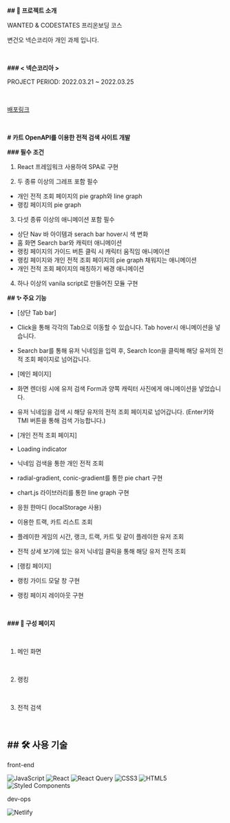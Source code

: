 # 

**## 📑 프로젝트 소개**

WANTED & CODESTATES 프리온보딩 코스

변건오 넥슨코리아 개인 과제 입니다.

<br>

**### < 넥슨코리아 >**

PROJECT PERIOD: 2022.03.21 ~ 2022.03.25

<br>

[배포링크](wanted-codestates-project-9-guno517.netlify.app)

<br>

**# 카트 OpenAPI를 이용한 전적 검색 사이트 개발**

**### 필수 조건**

1. React 프레임워크 사용하여 SPA로 구현

2. 두 종류 이상의 그레프 포함 필수

- 개인 전적 조회 페이지의 pie graph와 line graph
- 랭킹 페이지의 pie graph

3. 다섯 종류 이상의 애니메이션 포함 필수

- 상단 Nav 바 아이템과 serach bar hover시 색 변화
- 홈 화면 Search bar와 캐릭터 애니메이션
- 랭킹 페이지의 가이드 버튼 클릭 시 캐릭터 움직임 애니메이션
- 랭킹 페이지와 개인 전적 조회 페이지의 pie graph 채워지는 애니메이션
- 개인 전적 조회 페이지의 매칭하기 배경 애니메이션

4. 하나 이상의 vanila script로 만들어진 모듈 구현

**## ✨ 주요 기능**

- [상단 Tab bar]

- Click을 통해 각각의 Tab으로 이동할 수 있습니다. Tab hover시 애니메이션을 넣습니다.

- Search bar를 통해 유저 닉네임을 입력 후, Search Icon을 클릭해 해당 유저의 전적 조회 페이지로 넘어갑니다.

- [메인 페이지]

- 화면 렌더링 시에 유저 검색 Form과 양쪽 캐릭터 사진에게 애니메이션을 넣었습니다.

- 유저 닉네임을 검색 시 해당 유저의 전적 조회 페이지로 넘어갑니다. (Enter키와 TMI 버튼을 통해 검색 가능합니다.)

- [개인 전적 조회 페이지]

- Loading indicator

- 닉네임 검색을 통한 개인 전적 조회

- radial-gradient, conic-gradient를 통한 pie chart 구현

- chart.js 라이브러리를 통한 line graph 구현

- 응원 한마디 (localStorage 사용)

- 이용한 트랙, 카트 리스트 조회

- 플레이한 게임의 시간, 랭크, 트랙, 카트 및 같이 플레이한 유저 조회

- 전적 상세 보기에 있는 유저 닉네임 클릭을 통해 해당 유저 전적 조회

- [랭킹 페이지]

- 랭킹 가이드 모달 창 구현

- 랭킹 페이지 레이아웃 구현

<br>

**### 🧔 구성 페이지**

<br>

1. 메인 화면

<br>

2. 랭킹

<br>

3. 전적 검색

<br>

**## 🛠 사용 기술**
---
front-end

![JavaScript](https://img.shields.io/badge/javascript-%23323330.svg?style=for-the-badge&logo=javascript&logoColor=%23F7DF1E)
![React](https://img.shields.io/badge/react-%2320232a.svg?style=for-the-badge&logo=react&logoColor=%2361DAFB)
![React Query](https://img.shields.io/badge/-React%20Query-FF4154?style=for-the-badge&logo=react%20query&logoColor=white)
![CSS3](https://img.shields.io/badge/css3-%231572B6.svg?style=for-the-badge&logo=css3&logoColor=white)
![HTML5](https://img.shields.io/badge/html5-%23E34F26.svg?style=for-the-badge&logo=html5&logoColor=white)
![Styled Components](https://img.shields.io/badge/styled--components-DB7093?style=for-the-badge&logo=styled-components&logoColor=white)

dev-ops

![Netlify](https://img.shields.io/badge/netlify-%23000000.svg?style=for-the-badge&logo=netlify&logoColor=#00C7B7)

